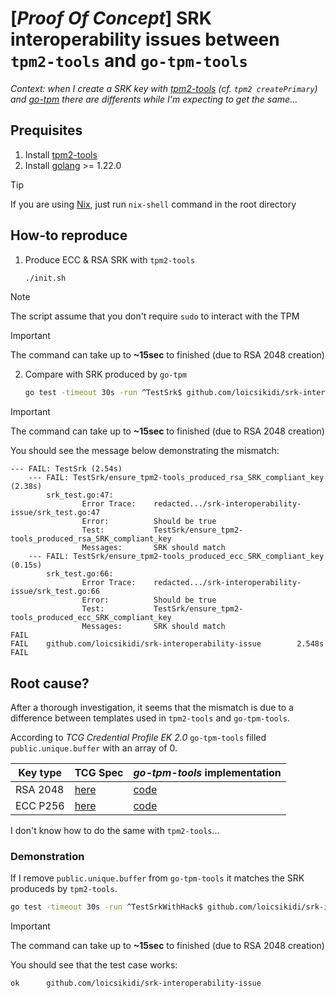 # [*Proof Of Concept*] SRK interoperability issues between `tpm2-tools` and `go-tpm-tools`

*Context: when I create a SRK key with [tpm2-tools](https://github.com/tpm2-software/tpm2-tools/tree/master) (cf. `tpm2 createPrimary`) and [go-tpm](https://github.com/google/go-tpm) there are differents while I'm expecting to get the same...*

## Prequisites

1. Install [tpm2-tools](https://tpm2-tools.readthedocs.io/en/latest/INSTALL/)
1. Install [golang](https://go.dev/doc/install#) >= 1.22.0

> [!TIP]
> If you are using [Nix](https://nixos.org/), just run `nix-shell` command in the root directory

## How-to reproduce

1. Produce ECC & RSA SRK with `tpm2-tools`

    ```bash
    ./init.sh
    ```

> [!NOTE]
> The script assume that you don't require `sudo` to interact with the TPM

> [!IMPORTANT]
> The command can take up to **~15sec** to finished (due to RSA 2048 creation)

2. Compare with SRK produced by `go-tpm`

    ```bash
    go test -timeout 30s -run ^TestSrk$ github.com/loicsikidi/srk-interoperability-issue
    ```

> [!IMPORTANT]
> The command can take up to **~15sec** to finished (due to RSA 2048 creation)


You should see the message below demonstrating the mismatch:

```
--- FAIL: TestSrk (2.54s)
    --- FAIL: TestSrk/ensure_tpm2-tools_produced_rsa_SRK_compliant_key (2.38s)
        srk_test.go:47: 
                Error Trace:    redacted.../srk-interoperability-issue/srk_test.go:47
                Error:          Should be true
                Test:           TestSrk/ensure_tpm2-tools_produced_rsa_SRK_compliant_key
                Messages:       SRK should match
    --- FAIL: TestSrk/ensure_tpm2-tools_produced_ecc_SRK_compliant_key (0.15s)
        srk_test.go:66: 
                Error Trace:    redacted.../srk-interoperability-issue/srk_test.go:66
                Error:          Should be true
                Test:           TestSrk/ensure_tpm2-tools_produced_ecc_SRK_compliant_key
                Messages:       SRK should match
FAIL
FAIL    github.com/loicsikidi/srk-interoperability-issue        2.548s
FAIL
```

## Root cause?

After a thorough investigation, it seems that the mismatch is due to a difference between templates used in `tpm2-tools` and `go-tpm-tools`.

According to *TCG Credential Profile EK 2.0* `go-tpm-tools` filled `public.unique.buffer` with an array of 0.


| Key type | TCG Spec | *go-tpm-tools* implementation |
| -------- | -------- | ------------------------------|
| RSA 2048 | [here](https://trustedcomputinggroup.org/wp-content/uploads/TCG-EK-Credential-Profile-V-2.5-R2_published.pdf#page=38) | [code](https://github.com/google/go-tpm-tools/blob/main/client/template.go#L46) |
| ECC P256 | [here](https://trustedcomputinggroup.org/wp-content/uploads/TCG-EK-Credential-Profile-V-2.5-R2_published.pdf#page=39) | [code](https://github.com/google/go-tpm-tools/blob/main/client/template.go#L54-L57) 

I don't know how to do the same with `tpm2-tools`...

### Demonstration

If I remove `public.unique.buffer` from `go-tpm-tools` it matches the SRK produceds by `tpm2-tools`.

```bash
go test -timeout 30s -run ^TestSrkWithHack$ github.com/loicsikidi/srk-interoperability-issue
```

> [!IMPORTANT]
> The command can take up to **~15sec** to finished (due to RSA 2048 creation)

You should see that the test case works: 

```
ok      github.com/loicsikidi/srk-interoperability-issue
```